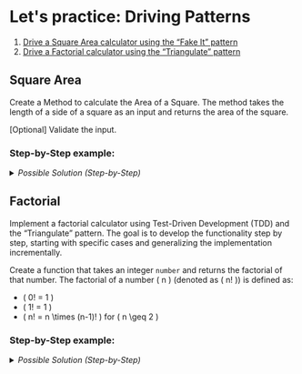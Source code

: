 # Let's practice: Driving Patterns

1. [Drive a Square Area calculator using the “Fake It” pattern](#square-area)
2. [Drive a Factorial calculator using the “Triangulate” pattern](#factorial)

## Square Area

Create a Method to calculate the Area of a Square.
The method takes the length of a side of a square as an input and returns the area of the square.

[Optional] Validate the input.

### Step-by-Step example:


<details>
  <summary><i>Possible Solution (Step-by-Step)</i></summary>
  

1. **Set Up Your Project**:
   - Create a test class named `SquareAreaCalculatorTests`.

2. **Write the First Test**:
   - Start by writing a test that checks if `CalculateSquareArea` returns a hard-coded value for a specific input.
     ```csharp
     public class SquareAreaCalculatorTests
     {
         [Fact]
         public void ReturnsAreaForSideLength1()
         {
             Assert.Equal(4, SquareAreaCalculator.CalculateSquareArea(2));
         }
     }

3. **Run the Test and see it fail**.

4. **Implement the method**:
   - Implement the Method to return the hard-coded value.
     ```csharp
     public class SquareAreaCalculator
     {
         public static int CalculateSquareArea(int sideLength)
         {
             return 4; // Fake it
         }
     }
     ```

5. **Make the Test Pass**:
   - Run the test and ensure it passes.


6. **Generalize the Solution**:
   - Update the implementation to use the general formula for the area of a square, `sideLength * sideLength`.
     ```csharp
     public class SquareAreaCalculator
     {
         public static int CalculateSquareArea(int sideLength)
         {
             return 2 * 2;
         }
     }
    ```
   - Run the test and ensure it passes.
7. **Gradually replace with argument**: 
   - Update the implementation.
     ```csharp
     public class SquareAreaCalculator
     {
         public static int CalculateSquareArea(int sideLength)
         {
             return sideLength * sideLength;
         }
     }
     ```
   - Run the test and ensure it passes.
   - Replace the other argument.
     ```csharp
     public class SquareAreaCalculator
     {
         public static int CalculateSquareArea(int sideLength)
         {
             return sideLength * sideLength;
         }
     }
     ```
   - Run the test and ensure it passes.

8. **Refactor and Clean Up**:
   - Ensure all tests pass.
   - Refactor the code to improve readability and maintainability if needed.
   - Remove any unnecessary code or comments.

</details>


## Factorial

Implement a factorial calculator using Test-Driven Development (TDD) and the “Triangulate” pattern. 
The goal is to develop the functionality step by step, starting with specific cases and generalizing the implementation incrementally.

Create a function that takes an integer `number` and returns the factorial of that number. The factorial of a number \( n \) (denoted as \( n! \)) is defined as:
- \( 0! = 1 \)
- \( 1! = 1 \)
- \( n! = n \times (n-1)! \) for \( n \geq 2 \)

### Step-by-Step example:


<details>
  <summary><i>Possible Solution (Step-by-Step)</i></summary>
  

1. **Set Up Your Tests**:
   - Create a test class named `FactorialCalculatorTests`.

2. **Write the First Test**:
   - Start by writing a test that checks if `Calculate` returns the correct value for the base case `number = 0`.
     ```csharp
     public class FactorialCalculatorTests
     {
         [Theory]
         [InlineData(0, 1)]
         public void Returns_factorial_for_a_given_number(int number, int expected)
         {
             var result = FactorialCalculator.Calculate(number);
             Assert.Equal(expected, result);
         }
     }
     ```
   - Implement the function to return the hard-coded value for `number = 0`.
     ```csharp
     public static class FactorialCalculator
     {
         public static int Calculate(int number)
         {
             return 1; // Fake it for number = 0
         }
     }
     ```

3. **Make the Test Pass**:
   - Run the test and ensure it passes.

4. **Add Another Test**:
   - Add a test for another base case, `number = 1`.
     ```csharp
     public class FactorialCalculatorTests
     {
         [Theory]
         [InlineData(0, 1)]
         [InlineData(1, 1)]
         public void Returns_factorial_for_a_given_number(int number, int expected)
         {
             var result = FactorialCalculator.Calculate(number);
             Assert.Equal(expected, result);
         }
     }
     ```
   - Adjust the implementation to handle this case.
     ```csharp
     public static class FactorialCalculator
     {
         public static int Calculate(int number)
         {
             if (number == 0) return 1;
             if (number == 1) return 1;
             return 1; // Default fake value for other cases
         }
     }
     ```

5. **Triangulate with Another Test**:
   - Add a test for `number = 2` to start generalizing the solution.
     ```csharp
     public class FactorialCalculatorTests
     {
         [Theory]
         [InlineData(0, 1)]
         [InlineData(1, 1)]
         [InlineData(2, 2)]
         public void Returns_factorial_for_a_given_number(int number, int expected)
         {
             var result = FactorialCalculator.Calculate(number);
             Assert.Equal(expected, result);
         }
     }
     ```
   - Update the implementation to handle this case by introducing the factorial formula.
     ```csharp
     public static class FactorialCalculator
     {
         public static int Calculate(int number)
         {
             if (number == 0 || number == 1) return 1;
             return number * Calculate(number - 1);
         }
     }
     ```

6. **Generalize Further with More Tests**:
   - Add tests for larger values of `number`, such as `number = 3`, `number = 4`, etc.
     ```csharp
     public class FactorialCalculatorTests
     {
         [Theory]
         [InlineData(0, 1)]
         [InlineData(1, 1)]
         [InlineData(2, 2)]
         [InlineData(3, 6)]
         [InlineData(4, 24)]
         [InlineData(5, 120)]
         public void Returns_factorial_for_a_given_number(int number, int expected)
         {
             var result = FactorialCalculator.Calculate(number);
             Assert.Equal(expected, result);
         }
     }
     ```
   - The implementation already supports these cases, but writing the tests ensures correctness.

7. **Refactor and Optimize**:
   - Ensure all tests pass.
   - Refactor the code to improve readability and performance if needed.


</details>